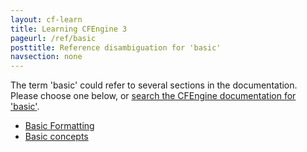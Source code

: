 ```yaml
---
layout: cf-learn
title: Learning CFEngine 3
pageurl: /ref/basic
posttitle: Reference disambiguation for 'basic'
navsection: none
---
```


The term 'basic' could refer to several sections in the documentation. Please choose one below, or
[search the CFEngine documentation for 'basic'](http://cfengine.com/docs/3.5/search.html?q=basic).

- [Basic Formatting](http://cfengine.com/docs/3.5/markdown-cheatsheet.html#basic-formatting)
- [Basic concepts](http://cfengine.com/docs/3.5/manuals-design-center.html#basic-concepts)
